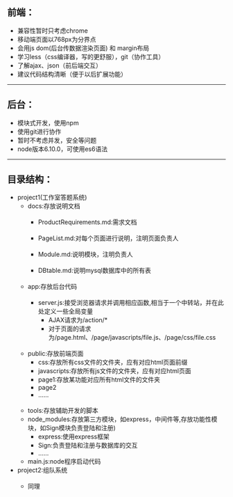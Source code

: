 ## 前端：
 + 兼容性暂时只考虑chrome
 + 移动端页面以768px为分界点
 + 会用js dom(后台传数据渲染页面) 和 margin布局
 + 学习less（css编译器，写的更舒服），git（协作工具）
 + 了解ajax、json（前后端交互）
 + 建议代码结构清晰（便于以后扩展功能）
 
---

## 后台：
 + 模块式开发，使用npm
 + 使用git进行协作
 + 暂时不考虑并发，安全等问题
 + node版本6.10.0，可使用es6语法
 
---

## 目录结构：
<ul>
 <li>project1(工作室答题系统)
   <ul>
     <li>docs:存放说明文档
      <ul>
      <li>ProductRequirements.md:需求文档</li>
      <li>PageList.md:对每个页面进行说明，注明页面负责人</li>
      <li>Module.md:说明模块，注明负责人</li>    
      <li>DBtable.md:说明mysql数据库中的所有表</li>
      </ul>
     </li>
     <li>app:存放后台代码
      <ul>
      <li>server.js:接受浏览器请求并调用相应函数,相当于一个中转站，并在此处定义一些全局变量
        <ul>
        <li>AJAX请求为/action/*</li>
        <li>对于页面的请求为/page.html、/page/javascripts/file.js、/page/css/file.css</li>
        </ul>
      </li>
      </ul>
     </li>
     <li>public:存放前端页面
       <ul>
       <li>css:存放所有css文件的文件夹，应有对应html页面前缀</li>
       <li>javascripts:存放所有js文件的文件夹，应有对应html页面 </li>
       <li>page1:存放某功能对应所有html文件的文件夹
       </li>
       <li>page2</li>
       <li>......</li>
       </ul>
     </li>
     <li>tools:存放辅助开发的脚本 </li>
     <li>node_modules:存放第三方模块，如express，中间件等,存放功能性模块，如Sign模块负责登陆和注册)
       <ul>
       <li>express:使用express框架</li>
       <li>Sign:负责登陆和注册与数据库的交互</li>
       <li>......</li>
       </ul>
     </li>
     <li>main.js:node程序启动代码</li>
   </ul>
 </li>
 <li>project2:组队系统
    <ul>
      <li>同理</li>
    </ul>
 </li>
</ul>
